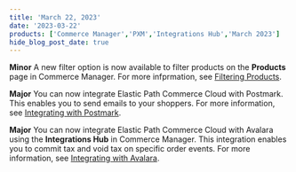 ```yaml
---
title: 'March 22, 2023'
date: '2023-03-22'
products: ['Commerce Manager','PXM','Integrations Hub','March 2023']
hide_blog_post_date: true
---
```

**Minor** 
A new filter option is now available to filter products on the **Products** page in Commerce Manager. For more infprmation, see [Filtering Products](/docs/pxm/products/pxm-products-commerce-manager/filter-products).

**Major** 
You can now integrate Elastic Path Commerce Cloud with Postmark. This enables you to send emails to your shoppers. For more information, see [Integrating with Postmark](/docs/composer/integration-hub/marketing-communication/postmark).

**Major** 
You can now integrate Elastic Path Commerce Cloud with Avalara using the **Integrations Hub** in Commerce Manager. This integration enables you to commit tax and void tax on specific order events. For more information, see [Integrating with Avalara](/docs/composer/integration-hub/tax-and-shipping/avalara).
